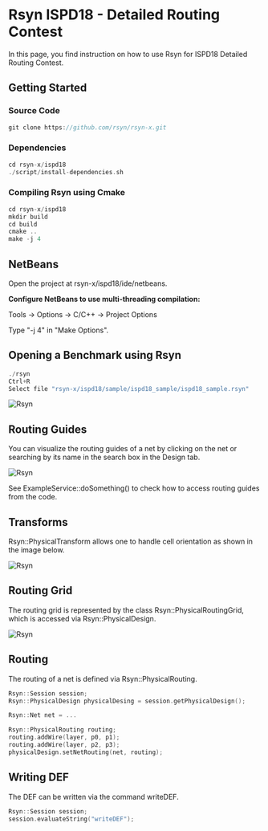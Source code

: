 Rsyn ISPD18 - Detailed Routing Contest
======================================

In this page, you find instruction on how to use Rsyn for ISPD18 Detailed Routing Contest.

## Getting Started

### Source Code

```cpp
git clone https://github.com/rsyn/rsyn-x.git
```

### Dependencies

```cpp
cd rsyn-x/ispd18
./script/install-dependencies.sh
```

### Compiling Rsyn using Cmake

```cpp
cd rsyn-x/ispd18
mkdir build
cd build
cmake ..
make -j 4
```

## NetBeans

Open the project at rsyn-x/ispd18/ide/netbeans.

**Configure NetBeans to use multi-threading compilation:**

Tools -> Options -> C/C++ -> Project Options

Type "-j 4" in "Make Options".

## Opening a Benchmark using Rsyn

```cpp
./rsyn
Ctrl+R
Select file "rsyn-x/ispd18/sample/ispd18_sample/ispd18_sample.rsyn"
```

![Rsyn](https://github.com/rsyn/rsyn-x/blob/master/ispd18/media/rsyn-screenshot-01.png)

## Routing Guides

You can visualize the routing guides of a net by clicking on the net or searching by its name in the search box in the Design tab.

![Rsyn](https://github.com/rsyn/rsyn-x/blob/master/rsyn/doc/image/routing-guides-visualization.png)

See ExampleService::doSomething() to check how to access routing guides from the code.

## Transforms

Rsyn::PhysicalTransform allows one to handle cell orientation as shown in the image below.

![Rsyn](https://github.com/rsyn/rsyn-x/blob/master/rsyn/doc/image/physical-transform.png)

## Routing Grid

The routing grid is represented by the class Rsyn::PhysicalRoutingGrid, which is accessed  via Rsyn::PhysicalDesign.

![Rsyn](https://github.com/rsyn/rsyn-x/blob/master/rsyn/doc/image/tracks-visualization.png)

## Routing

The routing of a net is defined via Rsyn::PhysicalRouting.

```cpp
Rsyn::Session session;
Rsyn::PhysicalDesign physicalDesing = session.getPhysicalDesign();

Rsyn::Net net = ...

Rsyn::PhysicalRouting routing;
routing.addWire(layer, p0, p1);
routing.addWire(layer, p2, p3);
physicalDesign.setNetRouting(net, routing);
```

## Writing DEF

The DEF can be written via the command writeDEF.

```cpp
Rsyn::Session session;
session.evaluateString("writeDEF");
```
